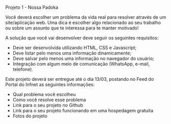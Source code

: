 Projeto 1 - Nossa Padoka

Você deverá escolher um problema da vida real para resolver através de um site/aplicação web. Uma dica é escolher algo relacionado ao seu trabalho ou sobre um assunto que te interessa para te manter motivado!

A solução que você vai desenvolver deve seguir os seguintes requisitos:

- Deve ser desenvolvida utilizando HTML, CSS e Javascript;
- Deve listar pelo menos uma informação dinamicamente;
- Deve salvar pelo menos uma informação no navegador do usuário;
- Integração com algum meio de comunicação (WhatsApp, e-mail, telefone).

Este projeto deverá ser entregue até o dia 13/03, postando no Feed do Portal do Infnet as seguintes informações:

- Qual problema você escolheu
- Como você resolve esse problema
- Link para o seu projeto no Github
- Link para o seu projeto funcionando em uma hospedagem gratuita
- Fotos do projeto
